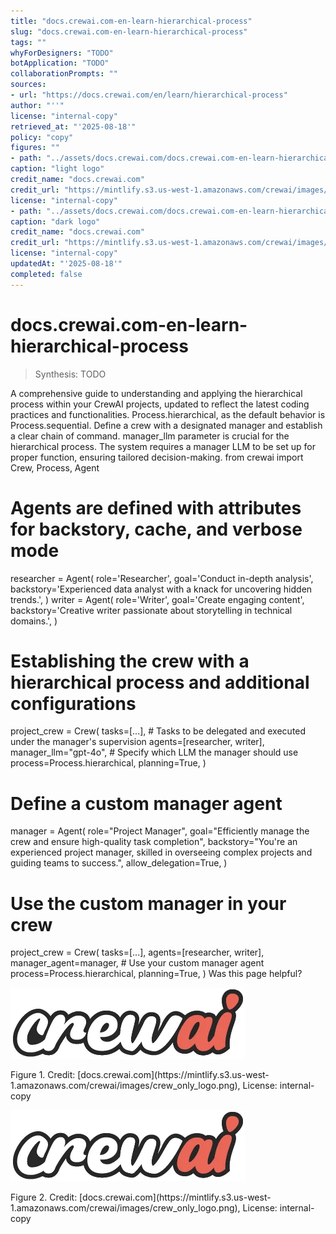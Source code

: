 ```yaml
---
title: "docs.crewai.com-en-learn-hierarchical-process"
slug: "docs.crewai.com-en-learn-hierarchical-process"
tags: ""
whyForDesigners: "TODO"
botApplication: "TODO"
collaborationPrompts: ""
sources:
- url: "https://docs.crewai.com/en/learn/hierarchical-process"
author: "''"
license: "internal-copy"
retrieved_at: "'2025-08-18'"
policy: "copy"
figures: ""
- path: "../assets/docs.crewai.com/docs.crewai.com-en-learn-hierarchical-process/71bc45159c09.webp"
caption: "light logo"
credit_name: "docs.crewai.com"
credit_url: "https://mintlify.s3.us-west-1.amazonaws.com/crewai/images/crew_only_logo.png"
license: "internal-copy"
- path: "../assets/docs.crewai.com/docs.crewai.com-en-learn-hierarchical-process/71bc45159c09.webp"
caption: "dark logo"
credit_name: "docs.crewai.com"
credit_url: "https://mintlify.s3.us-west-1.amazonaws.com/crewai/images/crew_only_logo.png"
license: "internal-copy"
updatedAt: "'2025-08-18'"
completed: false
---
```


# docs.crewai.com-en-learn-hierarchical-process

> Synthesis: TODO

A comprehensive guide to understanding and applying the hierarchical process within your CrewAI projects, updated to reflect the latest coding practices and functionalities.
Process.hierarchical, as the default behavior is
Process.sequential.
Define a crew with a designated manager and establish a clear chain of command.
manager_llm parameter is crucial for the hierarchical process.
The system requires a manager LLM to be set up for proper function, ensuring tailored decision-making.
from crewai import Crew, Process, Agent
# Agents are defined with attributes for backstory, cache, and verbose mode
researcher = Agent(
role='Researcher',
goal='Conduct in-depth analysis',
backstory='Experienced data analyst with a knack for uncovering hidden trends.',
)
writer = Agent(
role='Writer',
goal='Create engaging content',
backstory='Creative writer passionate about storytelling in technical domains.',
)
# Establishing the crew with a hierarchical process and additional configurations
project_crew = Crew(
tasks=[...], # Tasks to be delegated and executed under the manager's supervision
agents=[researcher, writer],
manager_llm="gpt-4o", # Specify which LLM the manager should use
process=Process.hierarchical,
planning=True,
)
# Define a custom manager agent
manager = Agent(
role="Project Manager",
goal="Efficiently manage the crew and ensure high-quality task completion",
backstory="You're an experienced project manager, skilled in overseeing complex projects and guiding teams to success.",
allow_delegation=True,
)
# Use the custom manager in your crew
project_crew = Crew(
tasks=[...],
agents=[researcher, writer],
manager_agent=manager, # Use your custom manager agent
process=Process.hierarchical,
planning=True,
)
Was this page helpful?

![light logo](../assets/docs.crewai.com/docs.crewai.com-en-learn-hierarchical-process/71bc45159c09.webp)
<figcaption>Figure 1. Credit: [docs.crewai.com](https://mintlify.s3.us-west-1.amazonaws.com/crewai/images/crew_only_logo.png), License: internal-copy</figcaption>

![dark logo](../assets/docs.crewai.com/docs.crewai.com-en-learn-hierarchical-process/71bc45159c09.webp)
<figcaption>Figure 2. Credit: [docs.crewai.com](https://mintlify.s3.us-west-1.amazonaws.com/crewai/images/crew_only_logo.png), License: internal-copy</figcaption>
